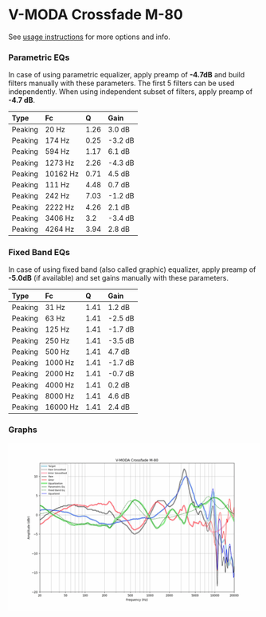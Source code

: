 # V-MODA Crossfade M-80
See [usage instructions](https://github.com/jaakkopasanen/AutoEq#usage) for more options and info.

### Parametric EQs
In case of using parametric equalizer, apply preamp of **-4.7dB** and build filters manually
with these parameters. The first 5 filters can be used independently.
When using independent subset of filters, apply preamp of **-4.7 dB**.

| Type    | Fc       |    Q | Gain    |
|:--------|:---------|:-----|:--------|
| Peaking | 20 Hz    | 1.26 | 3.0 dB  |
| Peaking | 174 Hz   | 0.25 | -3.2 dB |
| Peaking | 594 Hz   | 1.17 | 6.1 dB  |
| Peaking | 1273 Hz  | 2.26 | -4.3 dB |
| Peaking | 10162 Hz | 0.71 | 4.5 dB  |
| Peaking | 111 Hz   | 4.48 | 0.7 dB  |
| Peaking | 242 Hz   | 7.03 | -1.2 dB |
| Peaking | 2222 Hz  | 4.26 | 2.1 dB  |
| Peaking | 3406 Hz  | 3.2  | -3.4 dB |
| Peaking | 4264 Hz  | 3.94 | 2.8 dB  |

### Fixed Band EQs
In case of using fixed band (also called graphic) equalizer, apply preamp of **-5.0dB**
(if available) and set gains manually with these parameters.

| Type    | Fc       |    Q | Gain    |
|:--------|:---------|:-----|:--------|
| Peaking | 31 Hz    | 1.41 | 1.2 dB  |
| Peaking | 63 Hz    | 1.41 | -2.5 dB |
| Peaking | 125 Hz   | 1.41 | -1.7 dB |
| Peaking | 250 Hz   | 1.41 | -3.5 dB |
| Peaking | 500 Hz   | 1.41 | 4.7 dB  |
| Peaking | 1000 Hz  | 1.41 | -1.7 dB |
| Peaking | 2000 Hz  | 1.41 | -0.7 dB |
| Peaking | 4000 Hz  | 1.41 | 0.2 dB  |
| Peaking | 8000 Hz  | 1.41 | 4.6 dB  |
| Peaking | 16000 Hz | 1.41 | 2.4 dB  |

### Graphs
![](./V-MODA%20Crossfade%20M-80.png)